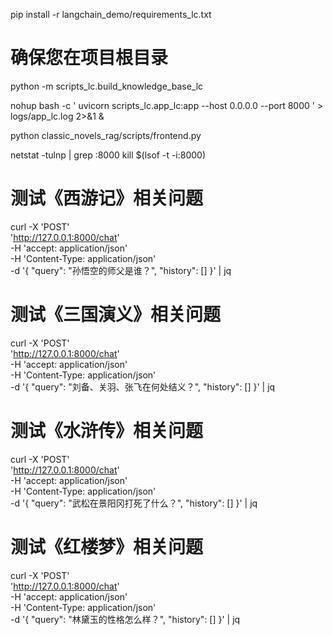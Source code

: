 pip install -r langchain_demo/requirements_lc.txt

# 确保您在项目根目录
python -m scripts_lc.build_knowledge_base_lc

nohup bash -c '
uvicorn scripts_lc.app_lc:app --host 0.0.0.0 --port 8000
' > logs/app_lc.log 2>&1 &

python classic_novels_rag/scripts/frontend.py

netstat -tulnp | grep :8000
kill $(lsof -t -i:8000)

# 测试《西游记》相关问题
curl -X 'POST' \
  'http://127.0.0.1:8000/chat' \
  -H 'accept: application/json' \
  -H 'Content-Type: application/json' \
  -d '{
    "query": "孙悟空的师父是谁？",
    "history": []
  }' | jq

# 测试《三国演义》相关问题
curl -X 'POST' \
  'http://127.0.0.1:8000/chat' \
  -H 'accept: application/json' \
  -H 'Content-Type: application/json' \
  -d '{
    "query": "刘备、关羽、张飞在何处结义？",
    "history": []
  }' | jq

# 测试《水浒传》相关问题
curl -X 'POST' \
  'http://127.0.0.1:8000/chat' \
  -H 'accept: application/json' \
  -H 'Content-Type: application/json' \
  -d '{
    "query": "武松在景阳冈打死了什么？",
    "history": []
  }' | jq

# 测试《红楼梦》相关问题
curl -X 'POST' \
  'http://127.0.0.1:8000/chat' \
  -H 'accept: application/json' \
  -H 'Content-Type: application/json' \
  -d '{
    "query": "林黛玉的性格怎么样？",
    "history": []
  }' | jq
